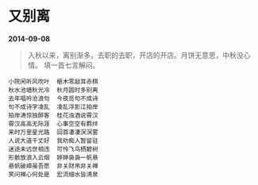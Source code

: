 # 又别离

__2014-09-08__

> 入秋以来，离别渐多。去职的去职，开店的开店。月饼无意思，中秋没心情。
> 填一首七言解闷。

```
小院闲听风吹叶  榧木零敲耳赤棋
秋水池塘秋光冷  秋月圆时多别离
去年唱吟沧浪句  今夜觅句不成诗
句不成诗字凌乱  凌乱浮影江拍岸
拍岸涛惊独醉客  桂花浊酒说霄汉
霄汉高高无际涯  心事空空有羁绊
来时万里星光路  回首凄凄溟溟雾
人说大道千丈好  我劝痴人暂留驻
迷途未远世相违  可怜飞鸟栖碧树
形骸放浪入云烟  婷婷袅袅一帆悬
悬帆破嶂虽吾愿  非关财帛非关禅
笑问禅心何处是  宏流细水皆清泉
```
